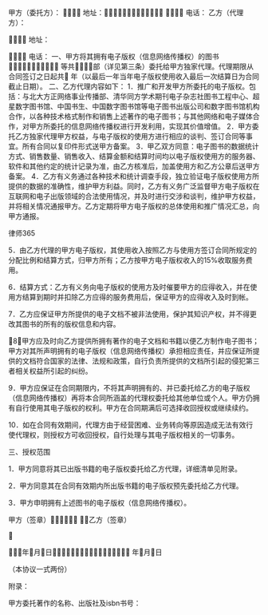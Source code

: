 
 


甲方（委托方）： 
 地址： 
 电话：
乙方（代理方）：


 地址：


 电话：
一、甲方将其拥有电子版权（信息网络传播权）的图书 等共部（详见第三条）委托给甲方独家代理。代理期限从合同签订之日起共 年（以最后一年当年电子版权使用收入最后一次结算日为合同截止日期）。
二、乙方代理内容如下：
1．推广和开发甲方所委托的电子版权。包括：与北大方正网络事业传播部、清华同方学术期刊电子杂志社图书工程中心、超星数字图书馆、中国书生、中国数字图书馆等电子图书出版公司和数字图书馆机构合作，以各种技术格式制作和销售上述著作的电子图书；与其他网络和电子媒体合作，对甲方所委托的信息网络传播权进行开发利用，实现其价值增值。
2．甲方委托乙方独家代理甲方权益，与电子版权的使用方进行相应的谈判、签订合同等事宜。所有合同以复印件形式送甲方备案。
3．甲乙双方同意：电子图书的数据统计方式、销售数量、销售收入、结算金额和结算时间均以电子版权使用方的服务器、软件和其他约定的统计记录为准，由乙方核准后，加盖使用方和乙方公章后送甲方备案。
4．乙方有义务通过各种技术和统计调查手段，独立验证电子版权使用方所提供的数据的准确性，维护甲方利益。同时，乙方有义务广泛监督甲方电子版权在互联网和电子出版领域的合法使用情况，并及时进行交涉和谈判，维护甲方权益，并将相关情况通报甲方。乙方定期将甲方电子版权的总体使用和推广情况汇总，向甲方通报。




 
律师365






5．由乙方代理的甲方电子版权，其使用收入按照乙方与使用方签订合同所规定的分配比例和结算方式，归甲方所有；乙方按甲方电子版权收入的15%收取服务费用。

6．结算方式：乙方有义务向电子版权的使用方及时催要甲方的应得收入，并在使用方结算到期时并扣除乙方应得的服务费用后，保证甲方的应得收入及时到帐。

7．乙方应保证甲方所提供的电子文档不被非法使用，保护其知识产权，并不得更改其图书的所有的版权信息和内容。

8．甲方应及时向乙方提供所拥有著作的电子文档和书籍以便乙方制作电子图书；甲方对其所声明拥有的电子版权（信息网络传播权）承担相应责任，并应保证所提供的文档符合国家的法律、法规和政策，自行负责所提供的文档所引起的侵犯第三者相关权益所引起的纠纷。 

9．甲方应保证在合同期限内，不将其声明拥有的、并已委托给乙方的电子版权（信息网络传播权）再将本合同所涵盖的代理权委托给其他单位或个人。甲方仍拥有自行使用其电子版权的权利。甲方在合同期满后可选择收回授权或继续续约。

10．如在合同有效期间，代理方由于经营困难、业务转向等原因造成无法有效行使代理权，则授权方可收回授权，自行处理与其电子版权相关的一切事务。

三、授权范围

1．甲方同意将其已出版书籍的电子版权委托给乙方代理，详细清单见附录。

2．甲方同意其在合同有效期内所出版书籍的电子版权预先委托给乙方代理。

3．甲方申明拥有上述图书的电子版权（信息网络传播权）。





甲方（签章） 乙方（签章）





年月日 年月日



（本协议一式两份）



附录：

甲方委托著作的名称、出版社及isbn书号：






 


 

 
 
 
 
 
  


  
 

  


  


  
 
 
 
 

